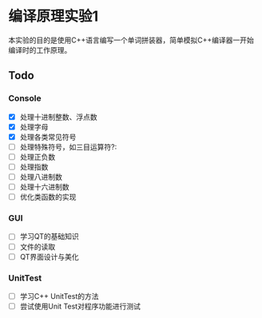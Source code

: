 # 编译原理实验1
本实验的目的是使用C++语言编写一个单词拼装器，简单模拟C++编译器一开始编译时的工作原理。

## Todo

### Console
- [x] 处理十进制整数、浮点数
- [x] 处理字母
- [x] 处理各类常见符号
- [ ] 处理特殊符号，如三目运算符?:
- [ ] 处理正负数
- [ ] 处理指数
- [ ] 处理八进制数
- [ ] 处理十六进制数
- [ ] 优化类函数的实现

### GUI
- [ ] 学习QT的基础知识
- [ ] 文件的读取
- [ ] QT界面设计与美化

### UnitTest
- [ ] 学习C++ UnitTest的方法
- [ ] 尝试使用Unit Test对程序功能进行测试
